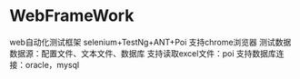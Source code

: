 # WebFrameWork
web自动化测试框架
selenium+TestNg+ANT+Poi
支持chrome浏览器 
测试数据数据源：配置文件、文本文件、数据库
支持读取excel文件：poi
支持数据库连接：oracle，mysql
